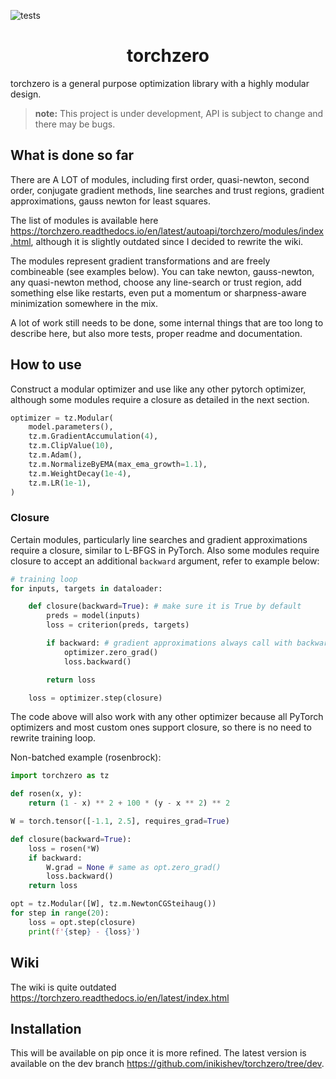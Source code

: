 ![tests](https://github.com/inikishev/torchzero/actions/workflows/tests.yml/badge.svg)

<h1 align='center'>torchzero</h1>

torchzero is a general purpose optimization library with a highly modular design.

> **note:** This project is under development, API is subject to change and there may be bugs.

## What is done so far

There are A LOT of modules, including first order, quasi-newton, second order, conjugate gradient methods, line searches and trust regions, gradient approximations, gauss newton for least squares.

The list of modules is available here https://torchzero.readthedocs.io/en/latest/autoapi/torchzero/modules/index.html, although it is slightly outdated since I decided to rewrite the wiki.

The modules represent gradient transformations and are freely combineable (see examples below). You can take newton, gauss-newton, any quasi-newton method, choose any line-search or trust region, add something else like restarts, even put a momentum or sharpness-aware minimization somewhere in the mix.

A lot of work still needs to be done, some internal things that are too long to describe here, but also more tests, proper readme and documentation.

## How to use

Construct a modular optimizer and use like any other pytorch optimizer, although some modules require a closure as detailed in the next section.

```py
optimizer = tz.Modular(
    model.parameters(),
    tz.m.GradientAccumulation(4),
    tz.m.ClipValue(10),
    tz.m.Adam(),
    tz.m.NormalizeByEMA(max_ema_growth=1.1),
    tz.m.WeightDecay(1e-4),
    tz.m.LR(1e-1),
)
```

### Closure

Certain modules, particularly line searches and gradient approximations require a closure, similar to L-BFGS in PyTorch. Also some modules require closure to accept an additional `backward` argument, refer to example below:

```python
# training loop
for inputs, targets in dataloader:

    def closure(backward=True): # make sure it is True by default
        preds = model(inputs)
        loss = criterion(preds, targets)

        if backward: # gradient approximations always call with backward=False.
            optimizer.zero_grad()
            loss.backward()

        return loss

    loss = optimizer.step(closure)
```

The code above will also work with any other optimizer because all PyTorch optimizers and most custom ones support closure, so there is no need to rewrite training loop.

Non-batched example (rosenbrock):

```py
import torchzero as tz

def rosen(x, y):
    return (1 - x) ** 2 + 100 * (y - x ** 2) ** 2

W = torch.tensor([-1.1, 2.5], requires_grad=True)

def closure(backward=True):
    loss = rosen(*W)
    if backward:
        W.grad = None # same as opt.zero_grad()
        loss.backward()
    return loss

opt = tz.Modular([W], tz.m.NewtonCGSteihaug())
for step in range(20):
    loss = opt.step(closure)
    print(f'{step} - {loss}')
```

## Wiki

The wiki is quite outdated https://torchzero.readthedocs.io/en/latest/index.html

## Installation

This will be available on pip once it is more refined. The latest version is available on the dev branch https://github.com/inikishev/torchzero/tree/dev.